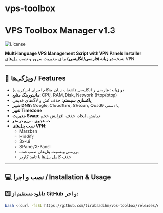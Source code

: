 # vps-toolbox
# VPS Toolbox Manager v1.3

[![License](https://img.shields.io/badge/License-MIT-green.svg)](LICENSE)

**Multi-language VPS Management Script with VPN Panels Installer**  
نسخه **دو زبانه (فارسی/انگلیسی)** برای مدیریت سرور و نصب پنل‌های VPN  

---

## 🌟 ویژگی‌ها / Features

- **دو زبانه**: فارسی و انگلیسی (انتخاب زبان هنگام اجرای اسکریپت)  
- **مانیتورینگ منابع**: CPU, RAM, Disk, Network (htop/btop)  
- **پاکسازی سیستم**: حذف کش و لاگ‌های قدیمی  
- **تغییر DNS**: Google, Cloudflare, Shecan, Quad9 یا دستی  
- **تغییر Timezone**  
- **مدیریت Swap**: نمایش، ایجاد، حذف، افزایش حجم  
- **جستجوی سریع در منو**  
- **نصب پنل‌های VPN**:
  - Marzban
  - Hiddify
  - 3x-ui
  - SPanel/X-Panel
  - بررسی وضعیت پنل‌های نصب‌شده
  - حذف کامل پنل‌ها با تایید کاربر

---

## 💻 نصب و اجرا / Installation & Usage

### 1️⃣ دانلود مستقیم از GitHub و اجرا:

```bash
bash <(curl -fsSL https://github.com/tirabaadihm/vps-toolbox/releases/download/1.3/vps_toolbox.sh)
